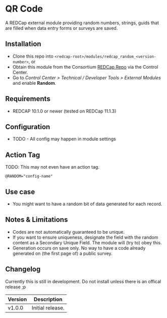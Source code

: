 # QR Code

A REDCap external module providing random numbers, strings, guids that are filled when data entry forms or surveys are saved.

## Installation

- Clone this repo into `<redcap-root>/modules/redcap_random_<version-number>`, or
- Obtain this module from the Consortium [REDCap Repo](https://redcap.vanderbilt.edu/consortium/modules/index.php) via the Control Center.
- Go to _Control Center > Technical / Developer Tools > External Modules_ and enable **Random**.

## Requirements

- REDCAP 10.1.0 or newer (tested on REDCap 11.1.3)

## Configuration

- TODO - All config may happen in module settings

## Action Tag

TODO: This may not even have an action tag.

`@RANDOM="config-name"`

## Use case

- You might want to have a random bit of data generated for each record. 

## Notes & Limitations

- Codes are not automatically guaranteed to be unique.
- If you want to ensure uniqueness, designate the field with the random content as a Secondary Unique Field. The module will (try to) obey this.
- Generation occurs on save only. No way to have a code already generated on (the first page of) a public survey.

## Changelog

Currently this is still in development. Do not install unless there is an offical release ;p

Version | Description
------- | ------------------
v1.0.0  | Initial release.
